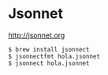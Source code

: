 # Jsonnet

http://jsonnet.org

```
$ brew install jsonnect
$ jsonnectfmt hola.jsonnet
$ jsonnect hola.jsonnet
```
